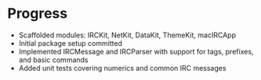 # Progress

- Scaffolded modules: IRCKit, NetKit, DataKit, ThemeKit, macIRCApp
- Initial package setup committed
- Implemented IRCMessage and IRCParser with support for tags, prefixes, and basic commands
- Added unit tests covering numerics and common IRC messages
